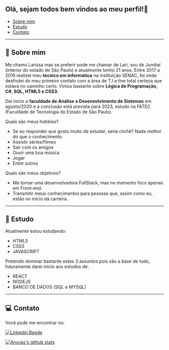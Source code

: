 ## Olá, sejam todos bem vindos ao meu perfil!:slightly_smiling_face:

- [Sobre mim](#-sobre-mim)
- [Estudo](#-estudo)
- [Contato](#-contato)

---
## 📌 Sobre mim

Me chamo Larissa mas se preferir pode me chamar de Lari, sou de Jundiaí (interior do estado de São Paulo) e atualmente tenho 21 anos.
Entre 2017 a 2019 realizei meu **técnico em informática** na instituição SENAC, foi onde desfrutei do meu primeiro contato com a área de T.I e tive total certeza que estava no caminho certo. Vimos bastante sobre **Lógica de Programação, C#, SQL, HTML5 e CSS3.**

Dei início a **faculdade de Análise e Desenvolvimento de Sistemas** em agosto/2020 e a conclusão está prevista para 2023, estudo na FATEC (Faculdade de Tecnologia do Estado de São Paulo).

Quais são meus hobbies? 
- Se eu responder que gosto muito de estudar, seria clichê? Nada melhor do que o conhecimento
- Assistir séries/filmes
- Sair com os amigos
- Ouvir uma boa música
- Jogar
- Entre outros

Quais são meus objetivos?

- Me tornar uma desenvolvedora FullStack, mas no momento foco apenas em Front-end.
- Transmitir meus conhecimentos para pessoas que, assim como eu, estão no início da carreira.

---
## 📝 Estudo
Atualmente estou estudando:

- HTML5
- CSS3
- JAVASCRIPT

Pretendo dominar bastante estes 3 assuntos pois são a base de tudo, futuramente darei início aos estudos de:

- REACT
- NODEJS
- BANCO DE DADOS (SQL e MYSQL)

---
## 💻 Contato

Você pode me encontrar no:

[![Linkedin Bagde](https://img.shields.io/badge/LinkedIn-0077B5?style=for-the-badge&logo=linkedin&logoColor=white)](https://br.linkedin.com/in/larissa-sandrade)


[![Anurag's github stats](https://github-readme-stats.vercel.app/api?lariandrade=anuraghazra)](https://github.com/anuraghazra/github-readme-stats)
